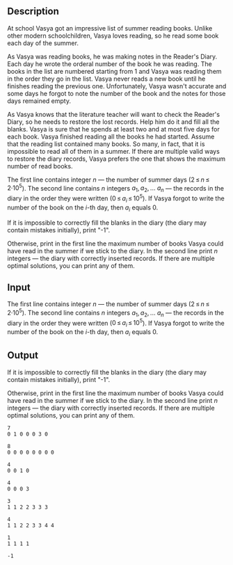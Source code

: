 ## Description

<div><p>At school Vasya got an impressive list of summer reading books. Unlike other modern schoolchildren, Vasya loves reading, so he read some book each day of the summer.</p><p>As Vasya was reading books, he was making notes in the Reader's Diary. Each day he wrote the orderal number of the book he was reading. The books in the list are numbered starting from 1 and Vasya was reading them in the order they go in the list. Vasya never reads a new book until he finishes reading the previous one. Unfortunately, Vasya wasn't accurate and some days he forgot to note the number of the book and the notes for those days remained empty.</p><p>As Vasya knows that the literature teacher will want to check the Reader's Diary, so he needs to restore the lost records. Help him do it and fill all the blanks. Vasya is sure that he spends at least two and at most five days for each book. Vasya finished reading all the books he had started. Assume that the reading list contained many books. So many, in fact, that it is impossible to read all of them in a summer. If there are multiple valid ways to restore the diary records, Vasya prefers the one that shows the maximum number of read books.</p></div><div class="input-specification"><p>The first line contains integer <span class="tex-span"><i>n</i></span> — the number of summer days (<span class="tex-span">2 ≤ <i>n</i> ≤ 2·10<sup class="upper-index">5</sup></span>). The second line contains <span class="tex-span"><i>n</i></span> integers <span class="tex-span"><i>a</i><sub class="lower-index">1</sub>, <i>a</i><sub class="lower-index">2</sub>, ... <i>a</i><sub class="lower-index"><i>n</i></sub></span> — the records in the diary in the order they were written (<span class="tex-span">0 ≤ <i>a</i><sub class="lower-index"><i>i</i></sub> ≤ 10<sup class="upper-index">5</sup></span>). If Vasya forgot to write the number of the book on the <span class="tex-span"><i>i</i></span>-th day, then <span class="tex-span"><i>a</i><sub class="lower-index"><i>i</i></sub></span> equals 0. </p></div><div class="output-specification"><p>If it is impossible to correctly fill the blanks in the diary (the diary may contain mistakes initially), print "-1". </p><p>Otherwise, print in the first line the maximum number of books Vasya could have read in the summer if we stick to the diary. In the second line print <span class="tex-span"><i>n</i></span> integers — the diary with correctly inserted records. If there are multiple optimal solutions, you can print any of them.</p></div>

## Input

<p>The first line contains integer <span class="tex-span"><i>n</i></span> — the number of summer days (<span class="tex-span">2 ≤ <i>n</i> ≤ 2·10<sup class="upper-index">5</sup></span>). The second line contains <span class="tex-span"><i>n</i></span> integers <span class="tex-span"><i>a</i><sub class="lower-index">1</sub>, <i>a</i><sub class="lower-index">2</sub>, ... <i>a</i><sub class="lower-index"><i>n</i></sub></span> — the records in the diary in the order they were written (<span class="tex-span">0 ≤ <i>a</i><sub class="lower-index"><i>i</i></sub> ≤ 10<sup class="upper-index">5</sup></span>). If Vasya forgot to write the number of the book on the <span class="tex-span"><i>i</i></span>-th day, then <span class="tex-span"><i>a</i><sub class="lower-index"><i>i</i></sub></span> equals 0. </p>

## Output

<p>If it is impossible to correctly fill the blanks in the diary (the diary may contain mistakes initially), print "-1". </p><p>Otherwise, print in the first line the maximum number of books Vasya could have read in the summer if we stick to the diary. In the second line print <span class="tex-span"><i>n</i></span> integers — the diary with correctly inserted records. If there are multiple optimal solutions, you can print any of them.</p>





```input1
7
0 1 0 0 0 3 0

```




```input2
8
0 0 0 0 0 0 0 0

```




```input3
4
0 0 1 0

```




```input4
4
0 0 0 3

```




```output1
3
1 1 2 2 3 3 3 

```




```output2
4
1 1 2 2 3 3 4 4 

```




```output3
1
1 1 1 1 

```




```output4
-1

```


